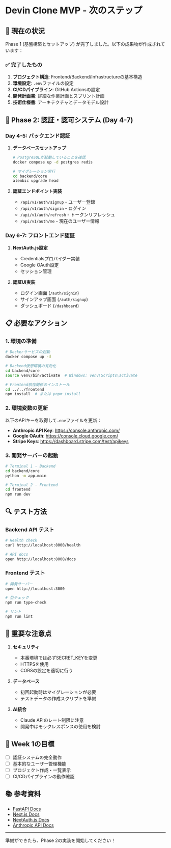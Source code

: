 # Devin Clone MVP - 次のステップ

## 🎯 現在の状況
Phase 1 (基盤構築とセットアップ) が完了しました。以下の成果物が作成されています：

### ✅ 完了したもの
1. **プロジェクト構造**: Frontend/Backend/Infrastructureの基本構造
2. **環境設定**: `.env`ファイルの設定
3. **CI/CDパイプライン**: GitHub Actionsの設定
4. **開発計画書**: 詳細な作業計画とスプリント計画
5. **技術仕様書**: アーキテクチャとデータモデル設計

## 🚀 Phase 2: 認証・認可システム (Day 4-7)

### Day 4-5: バックエンド認証
1. **データベースセットアップ**
   ```bash
   # PostgreSQLが起動していることを確認
   docker compose up -d postgres redis
   
   # マイグレーション実行
   cd backend/core
   alembic upgrade head
   ```

2. **認証エンドポイント実装**
   - `/api/v1/auth/signup` - ユーザー登録
   - `/api/v1/auth/signin` - ログイン
   - `/api/v1/auth/refresh` - トークンリフレッシュ
   - `/api/v1/auth/me` - 現在のユーザー情報

### Day 6-7: フロントエンド認証
1. **NextAuth.js設定**
   - Credentialsプロバイダー実装
   - Google OAuth設定
   - セッション管理

2. **認証UI実装**
   - ログイン画面 (`/auth/signin`)
   - サインアップ画面 (`/auth/signup`)
   - ダッシュボード (`/dashboard`)

## 📋 必要なアクション

### 1. 環境の準備
```bash
# Dockerサービスの起動
docker compose up -d

# Backend仮想環境の有効化
cd backend/core
source venv/bin/activate  # Windows: venv\Scripts\activate

# Frontend依存関係のインストール
cd ../../frontend
npm install  # または pnpm install
```

### 2. 環境変数の更新
以下のAPIキーを取得して`.env`ファイルを更新：
- **Anthropic API Key**: https://console.anthropic.com/
- **Google OAuth**: https://console.cloud.google.com/
- **Stripe Keys**: https://dashboard.stripe.com/test/apikeys

### 3. 開発サーバーの起動
```bash
# Terminal 1 - Backend
cd backend/core
python -m app.main

# Terminal 2 - Frontend
cd frontend
npm run dev
```

## 🔍 テスト方法

### Backend API テスト
```bash
# Health check
curl http://localhost:8000/health

# API docs
open http://localhost:8000/docs
```

### Frontend テスト
```bash
# 開発サーバー
open http://localhost:3000

# 型チェック
npm run type-check

# リント
npm run lint
```

## 📝 重要な注意点

1. **セキュリティ**
   - 本番環境では必ずSECRET_KEYを変更
   - HTTPSを使用
   - CORSの設定を適切に行う

2. **データベース**
   - 初回起動時はマイグレーションが必要
   - テストデータの作成スクリプトを準備

3. **AI統合**
   - Claude APIのレート制限に注意
   - 開発中はモックレスポンスの使用を検討

## 🎯 Week 1の目標
- [ ] 認証システムの完全動作
- [ ] 基本的なユーザー管理機能
- [ ] プロジェクト作成・一覧表示
- [ ] CI/CDパイプラインの動作確認

## 📚 参考資料
- [FastAPI Docs](https://fastapi.tiangolo.com/)
- [Next.js Docs](https://nextjs.org/docs)
- [NextAuth.js Docs](https://next-auth.js.org/)
- [Anthropic API Docs](https://docs.anthropic.com/)

---

準備ができたら、Phase 2の実装を開始してください！